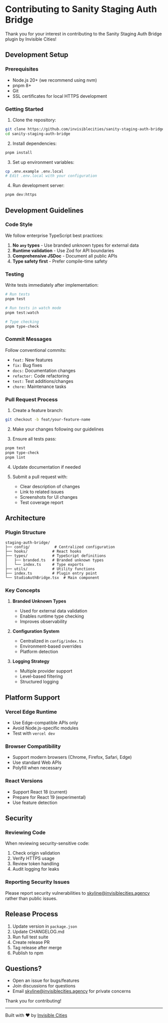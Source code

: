 # Contributing to Sanity Staging Auth Bridge

Thank you for your interest in contributing to the Sanity Staging Auth Bridge plugin by Invisible Cities!

## Development Setup

### Prerequisites

- Node.js 20+ (we recommend using nvm)
- pnpm 8+
- Git
- SSL certificates for local HTTPS development

### Getting Started

1. Clone the repository:
```bash
git clone https://github.com/invisiblecities/sanity-staging-auth-bridge.git
cd sanity-staging-auth-bridge
```

2. Install dependencies:
```bash
pnpm install
```

3. Set up environment variables:
```bash
cp .env.example .env.local
# Edit .env.local with your configuration
```

4. Run development server:
```bash
pnpm dev:https
```

## Development Guidelines

### Code Style

We follow enterprise TypeScript best practices:

1. **No `any` types** - Use branded unknown types for external data
2. **Runtime validation** - Use Zod for API boundaries
3. **Comprehensive JSDoc** - Document all public APIs
4. **Type safety first** - Prefer compile-time safety

### Testing

Write tests immediately after implementation:

```bash
# Run tests
pnpm test

# Run tests in watch mode
pnpm test:watch

# Type checking
pnpm type-check
```

### Commit Messages

Follow conventional commits:

- `feat:` New features
- `fix:` Bug fixes
- `docs:` Documentation changes
- `refactor:` Code refactoring
- `test:` Test additions/changes
- `chore:` Maintenance tasks

### Pull Request Process

1. Create a feature branch:
```bash
git checkout -b feat/your-feature-name
```

2. Make your changes following our guidelines

3. Ensure all tests pass:
```bash
pnpm test
pnpm type-check
pnpm lint
```

4. Update documentation if needed

5. Submit a pull request with:
   - Clear description of changes
   - Link to related issues
   - Screenshots for UI changes
   - Test coverage report

## Architecture

### Plugin Structure

```
staging-auth-bridge/
├── config/           # Centralized configuration
├── hooks/           # React hooks
├── types/           # TypeScript definitions
│   ├── branded.ts   # Branded unknown types
│   └── index.ts     # Type exports
├── utils/           # Utility functions
├── index.ts         # Plugin entry point
└── StudioAuthBridge.tsx  # Main component
```

### Key Concepts

1. **Branded Unknown Types**
   - Used for external data validation
   - Enables runtime type checking
   - Improves observability

2. **Configuration System**
   - Centralized in `config/index.ts`
   - Environment-based overrides
   - Platform detection

3. **Logging Strategy**
   - Multiple provider support
   - Level-based filtering
   - Structured logging

## Platform Support

### Vercel Edge Runtime

- Use Edge-compatible APIs only
- Avoid Node.js-specific modules
- Test with `vercel dev`

### Browser Compatibility

- Support modern browsers (Chrome, Firefox, Safari, Edge)
- Use standard Web APIs
- Polyfill when necessary

### React Versions

- Support React 18 (current)
- Prepare for React 19 (experimental)
- Use feature detection

## Security

### Reviewing Code

When reviewing security-sensitive code:

1. Check origin validation
2. Verify HTTPS usage
3. Review token handling
4. Audit logging for leaks

### Reporting Security Issues

Please report security vulnerabilities to skyline@invisiblecities.agency rather than public issues.

## Release Process

1. Update version in `package.json`
2. Update CHANGELOG.md
3. Run full test suite
4. Create release PR
5. Tag release after merge
6. Publish to npm

## Questions?

- Open an issue for bugs/features
- Join discussions for questions
- Email skyline@invisiblecities.agency for private concerns

Thank you for contributing!

---

Built with ❤️ by [Invisible Cities](https://invisiblecities.com)